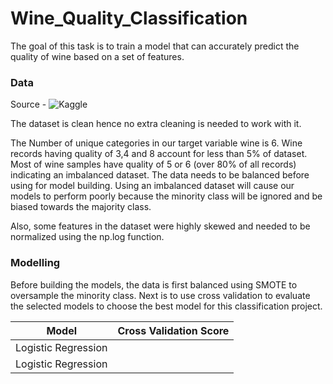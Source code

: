 # Wine_Quality_Classification

The goal of this task is to train a model that can accurately predict the quality of wine based on a set of features.

### Data 

Source - ![Kaggle](https://www.kaggle.com/datasets/yasserh/wine-quality-dataset)

The dataset is clean hence no extra cleaning is needed to work with it. 

The Number of unique categories in our target variable wine is 6. Wine records having quality of 3,4 and 8 account for less than 5% of dataset. Most of wine samples have quality of 5 or 6 (over 80% of all records) indicating an imbalanced dataset. The data needs to be balanced before using for model building. Using an imbalanced dataset will cause our models to perform poorly because the minority class will be ignored and be biased towards the majority class.

Also, some features in the dataset were highly skewed and needed to be normalized using the np.log function.

### Modelling

Before building the models, the data is first balanced using SMOTE to oversample the minority class. Next is to use cross validation to evaluate the selected models to choose the best model for this classification project.

| Model | Cross Validation Score |
|---|---|
| Logistic Regression |  |
| Logistic Regression |  |

